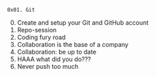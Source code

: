 	0x01. Git

0. Create and setup your Git and GitHub account
1. Repo-session
2. Coding fury road
3. Collaboration is the base of a company
4. Collaboration: be up to date
5. HAAA what did you do???
6. Never push too much
